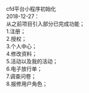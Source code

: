 cfd平台小程序初始化   
2018-12-27：   
从之前项目引入部分已完成功能；   
1.注册；   
2.授权；   
3.个人中心；   
4.修改资料；   
5.活动以及我的活动；   
6.电子放行单；   
7.调查问卷；    
8.报修用户角色；